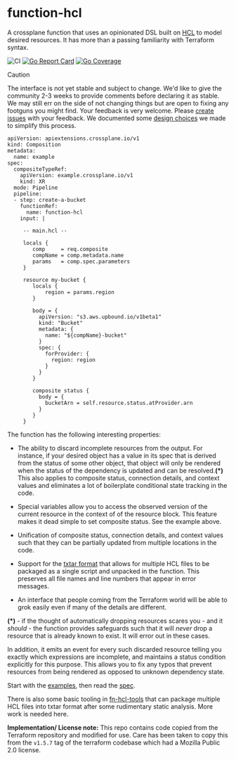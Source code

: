 # function-hcl

A crossplane function that uses an opinionated DSL built on [HCL](https://github.com/hashicorp/hcl) 
to model desired resources. It has more than a passing familiarity with Terraform syntax.

![CI](https://github.com/crossplane-contrib/function-hcl/actions/workflows/ci.yaml/badge.svg?branch=main)
[![Go Report Card](https://goreportcard.com/badge/github.com/crossplane-contrib/function-hcl)](https://goreportcard.com/report/github.com/crossplane-contrib/function-hcl)
[![Go Coverage](https://github.com/crossplane-contrib/function-hcl/wiki/coverage.svg)](https://raw.githack.com/wiki/crossplane-contrib/function-hcl/coverage.html)

> [!CAUTION]
> The interface is not yet stable and subject to change. We'd like to give the community 2-3 weeks to provide comments
> before declaring it as stable. We may still err on the side of not changing things but are open to fixing any footguns you
> might find. Your feedback is very welcome. Please [create issues](https://github.com/crossplane-contrib/function-hcl/issues/new) with your feedback.
> We documented some [design choices](design-choices.md) we made to simplify this process.

```
apiVersion: apiextensions.crossplane.io/v1
kind: Composition
metadata:
  name: example
spec:
  compositeTypeRef:
    apiVersion: example.crossplane.io/v1
    kind: XR
  mode: Pipeline
  pipeline:
  - step: create-a-bucket
    functionRef:
      name: function-hcl
    input: |

     -- main.hcl --
     
     locals {
        comp     = req.composite
        compName = comp.metadata.name
        params   = comp.spec.parameters
     }

     resource my-bucket {
        locals {
            region = params.region
        }

        body = {
          apiVersion: "s3.aws.upbound.io/v1beta1"
          kind: "Bucket"
          metadata: {
            name: "${compName}-bucket"
          }
          spec: {
            forProvider: {
              region: region
            }
          }
        }
        
        composite status {
          body = {
            bucketArn = self.resource.status.atProvider.arn
          }
        }
     }
```

The function has the following interesting properties:

* The ability to discard incomplete resources from the output. 
  For instance, if your desired object has a value in its spec that is derived from the status of some other object, 
  that object will only be rendered  when the status of the dependency is updated and can be resolved.**(*)** 
  This also applies to composite status, connection details, and context values and eliminates a lot of boilerplate
  conditional state tracking in the code.

* Special variables allow you to access the observed version of the current resource in the context of
  of the resource block.
  This feature makes it dead simple to set composite status.
  See the example above.

* Unification of composite status, connection details, and context values such that they can be partially
  updated from multiple locations in the code.

* Support for the [txtar format](https://pkg.go.dev/golang.org/x/tools/txtar#hdr-Txtar_format) that allows 
  for multiple HCL files to be packaged as a single script and unpacked in the function. 
  This preserves all file names and line numbers that appear in error messages.

* An interface that people coming from the Terraform world will be able to grok easily even if many of the
  details are different. 


**(*)** - if the thought of automatically dropping resources scares you - and it _should_ - the function provides 
safeguards such that it will _never_ drop a resource that is already known to exist. 
It will error out in these cases. 

In addition, it emits an event for every such discarded resource telling you exactly which expressions are incomplete, 
and maintains a status condition explicitly for this purpose. 
This allows you to fix any typos that prevent resources from being rendered as opposed to unknown dependency state.

Start with the [examples](example/README.md), then read the [spec](spec.md).

There is also some basic tooling in [fn-hcl-tools](cmd/fn-hcl-tools) that can package multiple HCL files into txtar format
after some rudimentary static analysis. More work is needed here.

**Implementation/ License note:** This repo contains code copied from the Terraform repository and modified for use.
Care has been taken to copy this from the `v1.5.7` tag of the terraform codebase which had a Mozilla Public 2.0 license.

